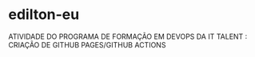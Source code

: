 # edilton-eu
ATIVIDADE DO PROGRAMA DE FORMAÇÃO EM DEVOPS DA IT TALENT : CRIAÇÃO DE GITHUB PAGES/GITHUB ACTIONS
